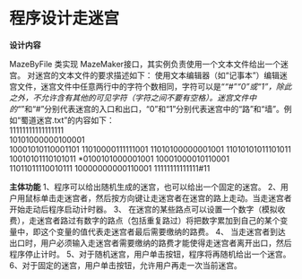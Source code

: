 # 程序设计走迷宫
**设计内容**

MazeByFile 类实现 MazeMaker接口，其实例负责使用一个文本文件给出一个迷宫。
对迷宫的文本文件的要求描述如下：
使用文本编辑器（如“记事本”）编辑迷宫文件，迷宫文件中任意两行中的字符个数相同，字符可以是“*“#”“0”或“1”，除此之外，不允许含有其他的可见字符（字符之间不要有空格）。迷宫文件中的“*”和“#”分别代表迷宫的入口和出口，“0”和“1”分别代表迷宫中的“路”和“墙”。例如“蜀道迷宫.txt”的内容如下：                          
11111111111111111                                                                                                                         
10101000000100001                                                                                                                         
10001010110001101
11010000111111001
11010100000001001
11010101011101011
10010101110101011
*0100101000001001
10001000010110001
11011011110010111
10000000000110001
11111111111111#11

**主体功能**
1、程序可以给出随机生成的迷宫，也可以给出一个固定的迷宫。
2、用户用鼠标单击走迷宫者，然后按方向键让走迷宫者在迷宫的路上走动。当走迷宫者开始走动后程序启动计时器。
3、 在迷宫的某些路点可以设置一个数字（模拟收费），走迷宫者路过有数字的路点（包括重复路过）将把数字累加到自己的某个变量中，即这个变量的值代表走迷宫者最后需要缴纳的路费。
4、 当走迷宫者到达出口时，用户必须输入走迷宫者需要缴纳的路费才能使得走迷宫者离开出口，然后程序停止计时。
5、对于随机迷宫，用户单击按钮，程序将再随机给出一个迷宫。 
6、对于固定的迷宫，用户单击按钮，允许用户再走一次当前迷宫。


